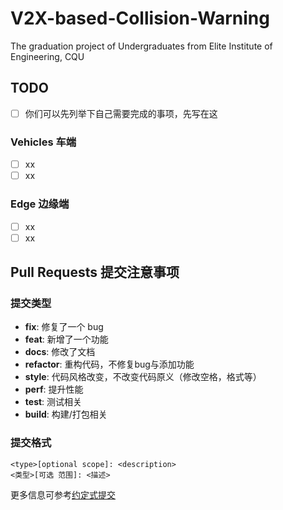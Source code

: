 # V2X-based-Collision-Warning
The graduation project of Undergraduates from Elite Institute of Engineering, CQU

## TODO

- [ ] 你们可以先列举下自己需要完成的事项，先写在这

### Vehicles 车端

- [ ] xx
- [ ] xx

### Edge 边缘端

- [ ] xx
- [ ] xx

## Pull Requests 提交注意事项

### 提交类型

- **fix**: 修复了一个 bug
- **feat**: 新增了一个功能
- **docs**: 修改了文档
- **refactor**: 重构代码，不修复bug与添加功能
- **style**: 代码风格改变，不改变代码原义（修改空格，格式等）
- **perf**: 提升性能
- **test**: 测试相关
- **build**: 构建/打包相关

### 提交格式

```Text
<type>[optional scope]: <description>      
<类型>[可选 范围]: <描述>
```

更多信息可参考[约定式提交](https://www.conventionalcommits.org/zh-hans/v1.0.0/)
